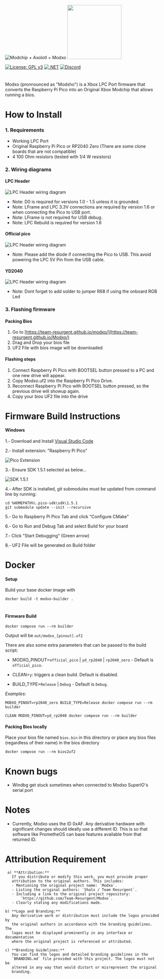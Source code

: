 ![Modchip + Axolotl = Modxo](images/logo.png) <img src="images/Shalx-TR.png" height="176">

[![License: GPL v3](https://img.shields.io/badge/License-GPLv3-blue.svg)](https://github.com/Team-Resurgent/Repackinator/blob/main/LICENSE.md)
[![.NET](https://github.com/Team-Resurgent/Modxo/actions/workflows/BundleModxo.yml/badge.svg)](https://github.com/Team-Resurgent/Modxo/actions/workflows/BundleModxo.yml)
[![Discord](https://img.shields.io/badge/chat-on%20discord-7289da.svg?logo=discord)](https://discord.gg/VcdSfajQGK)

#

Modxo (pronnounced as "Modsho") is a Xbox LPC Port firmware that converts the Raspberry Pi Pico
into an Original Xbox Modchip that allows running a bios.

# How to Install
### 1. Requirements
- Working LPC Port
- Original Raspberry Pi Pico or RP2040 Zero (There are some clone boards that are not compatible)
- 4 100 Ohm resistors (tested with 1/4 W resistors)

### 2. Wiring diagrams

#### LPC Header
![LPC Header wiring diagram](images/lpc_header_wiring.png)

* Note: D0 is required for versions 1.0 - 1.5 unless it is grounded.
* Note: LFrame and LPC 3.3V connections are required by version 1.6 or when connecting the Pico to USB port.
* Note: LFrame is not required for USB debug.
* Note: LPC Rebuild is required for version 1.6

#### Official pico

![LPC Header wiring diagram](images/official_pinout.png)

* Note: Please add the diode if connecting the Pico to USB. This avoid powering the LPC 5V Pin from the USB cable.

#### YD2040

![LPC Header wiring diagram](images/YDRP2040_pinout.png)

* Note: Dont forget to add solder to jumper R68 if using the onboard RGB Led

### 3. Flashing firmware

#### Packing Bios
1. Go to [https://team-resurgent.github.io/modxo/](https://team-resurgent.github.io/Modxo/)
2. Drag and Drop your bios file
3. UF2 File with bios image will be downloaded

#### Flashing steps
1. Connect Raspberry Pi Pico with BOOTSEL button pressed to a PC and one new drive will appear.
2. Copy Modxo.uf2 into the Raspberry Pi Pico Drive.
3. Reconnect Raspberry Pi Pico with BOOTSEL button pressed, so the previous drive will showup again.
4. Copy your bios UF2 file into the drive

# Firmware Build Instructions

#### Windows
1.- Download and Install [Visual Studio Code](https://code.visualstudio.com/download)

2.- Install extension: "Raspberry Pi Pico"

![Pico Extension](images/extension.png)

3.- Ensure SDK 1.5.1 selected as below...

![SDK 1.5.1](images/sdk.png)

4.- After SDK is installed, git submodules must be updated from command line by running:
```
cd %HOMEPATH%\.pico-sdk\sdk\1.5.1
git submodule update --init --recursive
```
5.- Go to Raspberry Pi Pico Tab and click "Configure CMake"

6.- Go to Run and Debug Tab and select Build for your board

7.- Click "Start Debugging" (Green arrow)

8.- UF2 File will be generated on Build folder


# Docker
#### Setup
Build your base docker image with
```
docker build -t modxo-builder .
```

#
#### Firmware Build
```
docker compose run --rm builder
```

Output will be `out/modxo_[pinout].uf2`

There are also some extra parameters that can be passed to the build script:

- MODXO_PINOUT=`official_pico` | `yd_rp2040` | `rp2040_zero` - Default is `official_pico`.

- CLEAN=`y`: triggers a clean build. Default is disabled.

- BUILD_TYPE=`Release` | `Debug` - Default is `Debug`.


_Examples:_
```
MODXO_PINOUT=rp2040_zero BUILD_TYPE=Release docker compose run --rm builder
```
```
CLEAN MODXO_PINOUT=yd_rp2040 docker compose run --rm builder
```

#### Packing Bios locally
Place your bios file named `bios.bin` in this directory or place any bios files (regardless of their name) in the bios directory
```
docker compose run --rm bios2uf2
```

# Known bugs
 * Windbg get stuck sometimes when connected to Modxo SuperIO's serial port

# Notes
 * Currently, Modxo uses the ID 0xAF. Any derivative hardware with significant changes should ideally use a different ID. This is so that software like PrometheOS can base features available from that returned ID.
 

# Attribution Requirement

     a) **Attribution:**  
       If you distribute or modify this work, you must provide proper 
       attribution to the original authors. This includes:
       - Mentioning the original project name: `Modxo`.
       - Listing the original authors: `Shalx / Team Resurgent`.
       - Including a link to the original project repository: 
           `https://github.com/Team-Resurgent/Modxo`.
       - Clearly stating any modifications made.

    b) **Logo and Branding:**  
       Any derivative work or distribution must include the logos provided by
       the original authors in accordance with the branding guidelines. The 
       logos must be displayed prominently in any interface or documentation 
       where the original project is referenced or attributed.

    c) **Branding Guidelines:**  
       You can find the logos and detailed branding guidelines in the 
       `BRANDING.md` file provided with this project. The logos must not be 
       altered in any way that would distort or misrepresent the original 
       branding.
